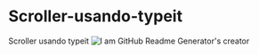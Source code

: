 # Scroller-usando-typeit
Scroller usando typeit
![I am GitHub Readme Generator's creator](https://cdn.discordapp.com/attachments/812922340936646736/819706894478344230/github.gif)
